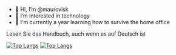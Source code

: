 
- 👋 Hi, I’m @maurovisk
- 👀 I’m interested in technology
- 🌱 I'm currently a year learning how to survive the home office

Lesen Sie das Handbuch, auch wenn es auf Deutsch ist

[![Top Langs](https://github-readme-stats.vercel.app/api/top-langs/?username=maurovisk)](https://github.com/maurovisk)
[![Top Langs](https://github-readme-stats.vercel.app/api/top-langs/?username=maurovisk&layout=compact)](https://github.com/maurovisk)

